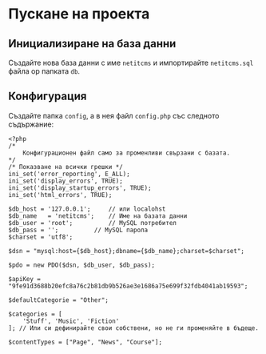 # Пускане на проекта

## Инициализиране на база данни

Създайте нова база данни с име `netitcms` и импортирайте `netitcms.sql` файла ор папката `db`.

## Конфигурация

Създайте папка `config`, а в нея файл `config.php` със следното съдържание:

```
<?php
/*
	Конфигурационен файл само за променливи свързани с базата.
*/
/* Показване на всички грешки */
ini_set('error_reporting', E_ALL);
ini_set('display_errors', TRUE);
ini_set('display_startup_errors', TRUE);
ini_set('html_errors', TRUE);

$db_host = '127.0.0.1'; 	// или localohst
$db_name   = 'netitcms'; 	// Име на базата данни
$db_user = 'root';			// MySQL потребител
$db_pass = '';			// MySQL парола
$charset = 'utf8';

$dsn = "mysql:host={$db_host};dbname={$db_name};charset=$charset";

$pdo = new PDO($dsn, $db_user, $db_pass);

$apiKey = "9fe91d3688b20efc8a76c2b81db9b526ae3e1686a75e699f32fdb4041ab19593";

$defaultCategorie = "Other";

$categories = [
	'Stuff', 'Music', 'Fiction'
]; // Или си дефинирайте свои собствени, но не ги променяйте в бъдеще.

$contentTypes = ["Page", "News", "Course"];
```